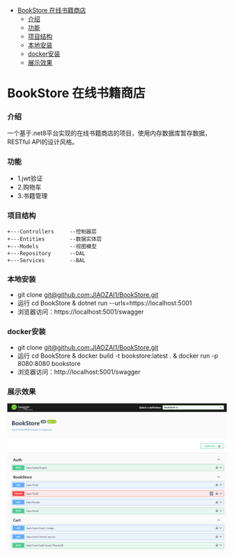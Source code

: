 <!-- TOC -->
- [BookStore 在线书籍商店](#bookstore-在线书籍商店)
    - [介绍](#介绍)
    - [功能](#功能)
    - [项目结构](#项目结构)
    - [本地安装](#本地安装)
    - [docker安装](#docker安装)
    - [展示效果](#展示效果)
<!-- /TOC -->
# BookStore 在线书籍商店
### 介绍
 一个基于.net8平台实现的在线书籍商店的项目，使用内存数据库暂存数据，RESTful API的设计风格。

### 功能
* 1.jwt验证
* 2.购物车
* 3.书籍管理

### 项目结构
```
+---Controllers     --控制器层
+---Entities        --数据实体层
+---Models          --视图模型
+---Repository      --DAL
+---Services        --BAL
```

### 本地安装
* git clone [git@github.com:JIAOZAI1/BookStore.git](https://github.com/JIAOZAI1/BookStore.git)
* 运行 cd BookStore & dotnet run --urls=https://localhost:5001
* 浏览器访问：https://localhost:5001/swagger
  

### docker安装
* git clone [git@github.com:JIAOZAI1/BookStore.git](https://github.com/JIAOZAI1/BookStore.git)
* 运行 cd BookStore & docker build -t bookstore:latest . & docker run -p 8080:8080 bookstore
* 浏览器访问：http://localhost:5001/swagger

### 展示效果
![alt text](image.png)